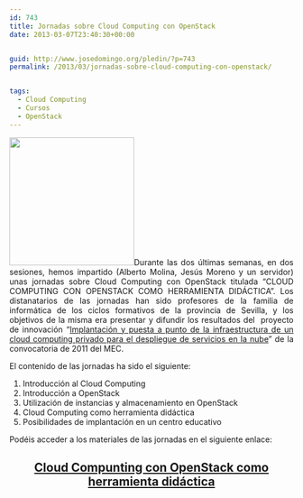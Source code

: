 ```yaml
---
id: 743
title: Jornadas sobre Cloud Computing con OpenStack
date: 2013-03-07T23:40:30+00:00


guid: http://www.josedomingo.org/pledin/?p=743
permalink: /2013/03/jornadas-sobre-cloud-computing-con-openstack/


tags:
  - Cloud Computing
  - Cursos
  - OpenStack
---
```

<p style="text-align: center;">
  <p style="text-align: justify;">
    <img class="aligncenter" title="os" src="http://3.bp.blogspot.com/-2g3t_foPhpo/T_SvwDsnxuI/AAAAAAAAAOM/Yu_cGAloFts/s1600/OpenStackLogo.jpg" alt="" width="221" height="227" />Durante las dos últimas semanas, en dos sesiones, hemos impartido (Alberto Molina, Jesús Moreno y un servidor) unas jornadas sobre Cloud Computing con OpenStack titulada &#8220;CLOUD COMPUTING CON OPENSTACK COMO HERRAMIENTA DIDÁCTICA&#8221;. Los distanatarios de las jornadas han sido profesores de la familia de informática de los ciclos formativos de la provincia de Sevilla, y los objetivos de la misma era presentar y difundir los resultados del  proyecto de innovación &#8220;<a href="http://www.josedomingo.org/cloud">Implantación y puesta a punto de la infraestructura de un cloud computing privado para el despliegue de servicios en la nube</a>&#8221; de la convocatoria de 2011 del MEC.
  </p>
  
  <p>
    El contenido de las jornadas ha sido el siguiente:
  </p>
  
  <ol>
    <li>
      Introducción al Cloud Computing
    </li>
    <li>
      Introducción a OpenStack
    </li>
    <li>
      Utilización de instancias y almacenamiento en OpenStack
    </li>
    <li>
      Cloud Computing como herramienta didáctica
    </li>
    <li>
      Posibilidades de implantación en un centro educativo
    </li>
  </ol>
  
  <p>
    Podéis acceder a los materiales de las jornadas en el siguiente enlace:
  </p>
  
  <h2 style="text-align: center;">
    <a href="http://www.josedomingo.org/web/course/view.php?id=70">Cloud Compunting con OpenStack como herramienta didáctica</a>
  </h2>
  
  <!-- AddThis Advanced Settings generic via filter on the_content -->
  
  <!-- AddThis Share Buttons generic via filter on the_content -->